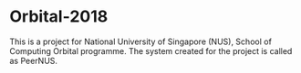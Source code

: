 # Orbital-2018
This is a project for National University of Singapore (NUS), School of Computing Orbital programme.
The system created for the project is called as PeerNUS.

